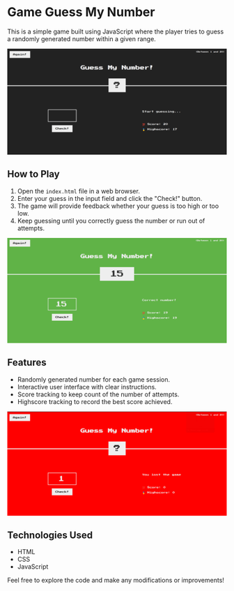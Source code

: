 # Game Guess My Number

This is a simple game built using JavaScript where the player tries to guess a randomly generated number within a given range.

![Screenshot 1](./Game//images/image_1.png)

## How to Play

1. Open the `index.html` file in a web browser.
2. Enter your guess in the input field and click the "Check!" button.
3. The game will provide feedback whether your guess is too high or too low.
4. Keep guessing until you correctly guess the number or run out of attempts.

![Screenshot 2](./Game//images/image_2.png)

## Features

- Randomly generated number for each game session.
- Interactive user interface with clear instructions.
- Score tracking to keep count of the number of attempts.
- Highscore tracking to record the best score achieved.

![Screenshot 2](./Game/images/image_3.png)

## Technologies Used

- HTML
- CSS
- JavaScript

Feel free to explore the code and make any modifications or improvements!

